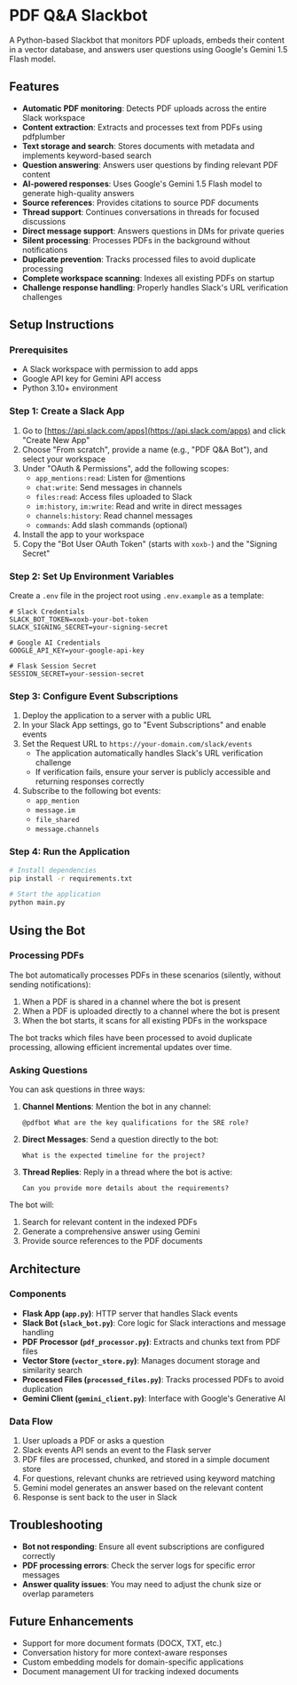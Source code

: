# PDF Q&A Slackbot

A Python-based Slackbot that monitors PDF uploads, embeds their content in a vector database, and answers user questions using Google's Gemini 1.5 Flash model.

## Features

- **Automatic PDF monitoring**: Detects PDF uploads across the entire Slack workspace
- **Content extraction**: Extracts and processes text from PDFs using pdfplumber
- **Text storage and search**: Stores documents with metadata and implements keyword-based search
- **Question answering**: Answers user questions by finding relevant PDF content
- **AI-powered responses**: Uses Google's Gemini 1.5 Flash model to generate high-quality answers
- **Source references**: Provides citations to source PDF documents
- **Thread support**: Continues conversations in threads for focused discussions
- **Direct message support**: Answers questions in DMs for private queries
- **Silent processing**: Processes PDFs in the background without notifications
- **Duplicate prevention**: Tracks processed files to avoid duplicate processing
- **Complete workspace scanning**: Indexes all existing PDFs on startup
- **Challenge response handling**: Properly handles Slack's URL verification challenges

## Setup Instructions

### Prerequisites

- A Slack workspace with permission to add apps
- Google API key for Gemini API access
- Python 3.10+ environment

### Step 1: Create a Slack App

1. Go to [https://api.slack.com/apps](https://api.slack.com/apps) and click "Create New App"
2. Choose "From scratch", provide a name (e.g., "PDF Q&A Bot"), and select your workspace
3. Under "OAuth & Permissions", add the following scopes:
   - `app_mentions:read`: Listen for @mentions
   - `chat:write`: Send messages in channels
   - `files:read`: Access files uploaded to Slack
   - `im:history`, `im:write`: Read and write in direct messages
   - `channels:history`: Read channel messages
   - `commands`: Add slash commands (optional)
4. Install the app to your workspace
5. Copy the "Bot User OAuth Token" (starts with `xoxb-`) and the "Signing Secret"

### Step 2: Set Up Environment Variables

Create a `.env` file in the project root using `.env.example` as a template:

```
# Slack Credentials
SLACK_BOT_TOKEN=xoxb-your-bot-token
SLACK_SIGNING_SECRET=your-signing-secret

# Google AI Credentials 
GOOGLE_API_KEY=your-google-api-key

# Flask Session Secret
SESSION_SECRET=your-session-secret
```

### Step 3: Configure Event Subscriptions

1. Deploy the application to a server with a public URL
2. In your Slack App settings, go to "Event Subscriptions" and enable events
3. Set the Request URL to `https://your-domain.com/slack/events`
   - The application automatically handles Slack's URL verification challenge
   - If verification fails, ensure your server is publicly accessible and returning responses correctly
4. Subscribe to the following bot events:
   - `app_mention`
   - `message.im`
   - `file_shared`
   - `message.channels`

### Step 4: Run the Application

```bash
# Install dependencies
pip install -r requirements.txt

# Start the application
python main.py
```

## Using the Bot

### Processing PDFs

The bot automatically processes PDFs in these scenarios (silently, without sending notifications):
1. When a PDF is shared in a channel where the bot is present
2. When a PDF is uploaded directly to a channel where the bot is present
3. When the bot starts, it scans for all existing PDFs in the workspace

The bot tracks which files have been processed to avoid duplicate processing, allowing efficient incremental updates over time.

### Asking Questions

You can ask questions in three ways:

1. **Channel Mentions**: Mention the bot in any channel:
   ```
   @pdfbot What are the key qualifications for the SRE role?
   ```

2. **Direct Messages**: Send a question directly to the bot:
   ```
   What is the expected timeline for the project?
   ```

3. **Thread Replies**: Reply in a thread where the bot is active:
   ```
   Can you provide more details about the requirements?
   ```

The bot will:
1. Search for relevant content in the indexed PDFs
2. Generate a comprehensive answer using Gemini
3. Provide source references to the PDF documents

## Architecture

### Components

- **Flask App (`app.py`)**: HTTP server that handles Slack events
- **Slack Bot (`slack_bot.py`)**: Core logic for Slack interactions and message handling
- **PDF Processor (`pdf_processor.py`)**: Extracts and chunks text from PDF files
- **Vector Store (`vector_store.py`)**: Manages document storage and similarity search
- **Processed Files (`processed_files.py`)**: Tracks processed PDFs to avoid duplication
- **Gemini Client (`gemini_client.py`)**: Interface with Google's Generative AI

### Data Flow

1. User uploads a PDF or asks a question
2. Slack events API sends an event to the Flask server
3. PDF files are processed, chunked, and stored in a simple document store
4. For questions, relevant chunks are retrieved using keyword matching
5. Gemini model generates an answer based on the relevant content
6. Response is sent back to the user in Slack

## Troubleshooting

- **Bot not responding**: Ensure all event subscriptions are configured correctly
- **PDF processing errors**: Check the server logs for specific error messages
- **Answer quality issues**: You may need to adjust the chunk size or overlap parameters

## Future Enhancements

- Support for more document formats (DOCX, TXT, etc.)
- Conversation history for more context-aware responses
- Custom embedding models for domain-specific applications
- Document management UI for tracking indexed documents
